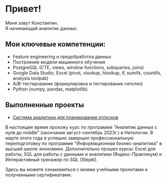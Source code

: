 # Привет! 
Меня зовут Константин.   
Я начинающий аналитик данных. 

## Мои ключевые компетенции:

* Feature engineering и предобработка данных
* Построение модели машинного обучения
* PostgreSQL (CTE, views, window functions, subqueries, joins)
* Google Data Studio, Excel (pivot, vlookup, hlookup, if, sumifs, countifs, analysis toolpak)
* A/B-тестирование (формулировка и тестирование гипотез)
* Python (numpy, pandas, matplotlib)

## Выполненные проекты

* [Система аналитики для планирования отпусков](https://github.com/kbelov02/my_projects/tree/main/%D0%98%D1%82%D0%BE%D0%B3%D0%BE%D0%B2%D0%B0%D1%8F_%D1%80%D0%B0%D0%B1%D0%BE%D1%82%D0%B0_%D0%BA%D1%83%D1%80%D1%81_%D0%9E%D1%81%D0%BD%D0%BE%D0%B2%D1%8B%20%D0%B0%D0%BD%D0%B0%D0%BB%D0%B8%D1%82%D0%B8%D0%BA%D0%B8%20%D0%B8%20%D0%B0%D0%BD%D0%B0%D0%BB%D0%B8%D1%82%D0%B8%D1%87%D0%B5%D1%81%D0%BA%D0%BE%D0%B5%20%D0%BC%D1%8B%D1%88%D0%BB%D0%B5%D0%BD%D0%B8%D0%B5_%D0%9D%D0%B5%D1%82%D0%BE%D0%BB%D0%BE%D0%B3%D0%B8%D1%8F)

В настоящее время прохожу курс по программе "Аналитик данных с нуля до middle" (окончание август-сентябрь 2023г.) в Нетологии.
В марте этого года я успешно завершил профессиональную переподготовку по программе "Информационная бизнес-аналитика" в высшей школе экономики.
Дополнительно прошел курсы: Exсel для работы, SQL для работы с данными и аналитики (Яндекс-Практикум) и Интерактивный тренажер по SQL (Stepik).

Здесь вы можете ознакомиться с моими учебными проектами и полученными сертификатами. 
